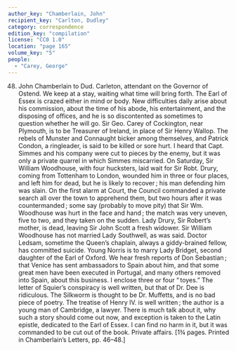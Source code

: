```yaml
---
author_key: "Chamberlain, John"
recipient_key: "Carlton, Dudley"
category: correspondence
edition_key: "compilation"
license: "CC0 1.0"
location: "page 165"
volume_key: "5"
people:
  - "Carey, George"
---
```

48. John Chamberlain to Dud. Carleton, attendant on the
Governor of Ostend. We keep at a stay, waiting what time will
bring forth. The Earl of Essex is crazed either in mind or body.
New difficulties daily arise about his commission, about the time of
his abode, his entertainment, and the disposing of offices, and he is so
discontented as sometimes to question whether he will go. Sir Geo.
Carey of Cockington, near Plymouth, is to be Treasurer of Ireland, in
place of Sir Henry Wallop. The rebels of Munster and Connaught
bicker among themselves, and Patrick Condon, a ringleader, is said
to be killed or sore hurt. I heard that Capt. Simmes and his
company were cut to pieces by the enemy, but it was only a private
quarrel in which Simmes miscarried. On Saturday, Sir William
Woodhouse, with four hucksters, laid wait for Sir Robt. Drury,
coming from Tottenham to London, wounded him in three or four
places, and left him for dead, but he is likely to recover ; his man
defending him was slain. On the first alarm at Court, the Council
commanded a private search all over the town to apprehend them,
but two hours after it was countermanded ; some say (probably to
move pity) that Sir Wm. Woodhouse was hurt in the face and hand ;
the match was very uneven, five to two, and they taken on the sudden.
Lady Drury, Sir Robert’s mother, is dead, leaving Sir John Scott
a fresh widower. Sir William Woodhouse has not married Lady
Southwell, as was said. Doctor Ledsam, sometime the Queen’s
chaplain, always a giddy-brained fellow, has committed suicide.
Young Norris is to marry Lady Bridget, second daughter of the Earl
of Oxford. We hear fresh reports of Don Sebastian ; that Venice has
sent ambassadors to Spain about him, and that some great men have
been executed in Portugal, and many others removed into Spain,
about this business. I enclose three or four “ toyes.” The letter of
Squier’s conspiracy is well written, but that of Dr. Dee is ridiculous.
The Silkworm is thought to be Dr. Muffetts, and is no bad piece of
poetry. The treatise of Henry IV. is well written ; the author is a
young man of Cambridge, a lawyer. There is much talk about it,
why such a story should come out now, and exception is taken to
the Latin epistle, dedicated to the Earl of Essex. I can find no harm
in it, but it was commanded to be cut out of the book. Private affairs.
[1¾ pages. Printed in Chamberlain’s Letters, pp. 46–48.]
